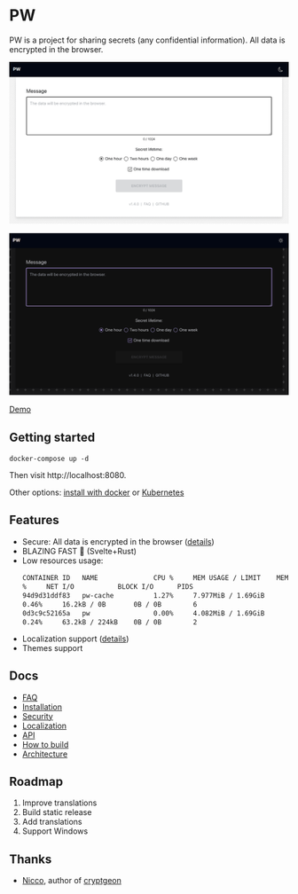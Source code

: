 # PW

PW is a project for sharing secrets (any confidential information). All data is encrypted in the browser.

![Screenshot of PW application for sharing secrets](pw-screenshot.png)

![Screenshot of PW application for sharing secrets](pw-screenshot-dark.png)

[Demo](https://pw.tinyops.ru)

## Getting started

```shell
docker-compose up -d
```

Then visit http://localhost:8080.

Other options: [install with docker](docs/install/DOCKER.md) or [Kubernetes](docs/install/KUBERNETES.md)

## Features

- Secure: All data is encrypted in the browser ([details](docs/SECURITY.md))
- BLAZING FAST 🌝 (Svelte+Rust)
- Low resources usage:
  ```shell
  CONTAINER ID   NAME              CPU %     MEM USAGE / LIMIT    MEM %     NET I/O           BLOCK I/O      PIDS
  94d9d31ddf83   pw-cache          1.27%     7.977MiB / 1.69GiB   0.46%     16.2kB / 0B       0B / 0B        6
  0d3c9c52165a   pw                0.00%     4.082MiB / 1.69GiB   0.24%     63.2kB / 224kB    0B / 0B        2
  ```
- Localization support ([details](docs/LOCALE.md))
- Themes support

## Docs

- [FAQ](docs/FAQ.md)
- [Installation](docs/install/INSTALL.md)
- [Security](docs/SECURITY.md)
- [Localization](docs/LOCALE.md)
- [API](docs/API.md)
- [How to build](docs/BUILD.md)
- [Architecture](docs/ARCHITECTURE.md)

## Roadmap

1. Improve translations
2. Build static release
3. Add translations
4. Support Windows

## Thanks

- [Nicco](https://github.com/cupcakearmy), author of [cryptgeon](https://github.com/cupcakearmy/cryptgeon)
